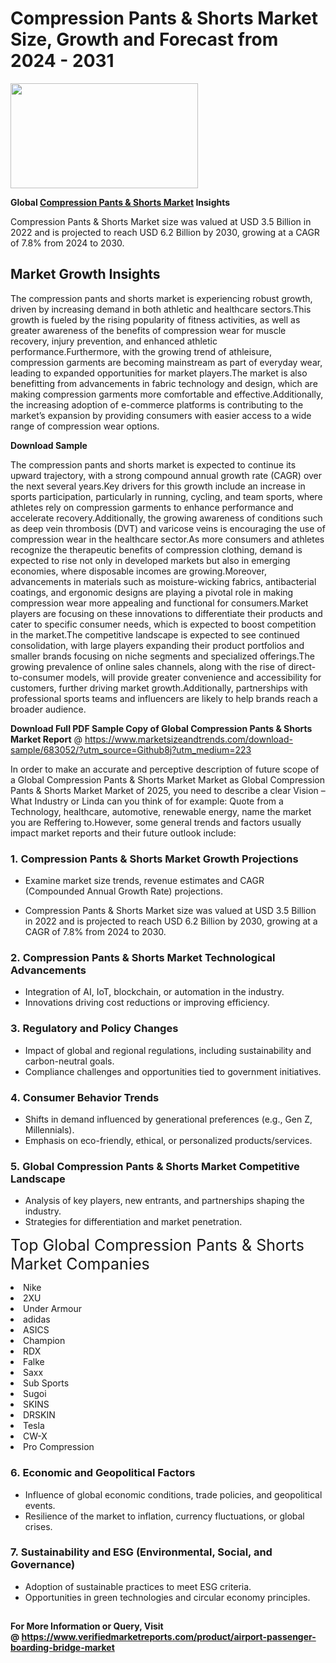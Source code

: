 <H1>Compression Pants & Shorts Market Size, Growth and Forecast from 2024 - 2031</H1><img class="aligncenter size-medium wp-image-584254" src="https://thirdeyenews.in/wp-content/uploads/2024/09/Global-Market-Research-300x168.jpeg" alt="" width="300" height="168" /><p><strong>Global&nbsp;<a href="https://www.marketsizeandtrends.com/download-sample/683052/?utm_source=Github8j?utm_medium=223">Compression Pants & Shorts Market</a> Insights</strong></p><p>Compression Pants & Shorts Market size was valued at USD 3.5 Billion in 2022 and is projected to reach USD 6.2 Billion by 2030, growing at a CAGR of 7.8% from 2024 to 2030.</p><p><h2>Market Growth Insights</h2> <p>The compression pants and shorts market is experiencing robust growth, driven by increasing demand in both athletic and healthcare sectors.This growth is fueled by the rising popularity of fitness activities, as well as greater awareness of the benefits of compression wear for muscle recovery, injury prevention, and enhanced athletic performance.Furthermore, with the growing trend of athleisure, compression garments are becoming mainstream as part of everyday wear, leading to expanded opportunities for market players.The market is also benefitting from advancements in fabric technology and design, which are making compression garments more comfortable and effective.Additionally, the increasing adoption of e-commerce platforms is contributing to the market’s expansion by providing consumers with easier access to a wide range of compression wear options.</p> <p><strong>Download Sample</strong></p> <p>The compression pants and shorts market is expected to continue its upward trajectory, with a strong compound annual growth rate (CAGR) over the next several years.Key drivers for this growth include an increase in sports participation, particularly in running, cycling, and team sports, where athletes rely on compression garments to enhance performance and accelerate recovery.Additionally, the growing awareness of conditions such as deep vein thrombosis (DVT) and varicose veins is encouraging the use of compression wear in the healthcare sector.As more consumers and athletes recognize the therapeutic benefits of compression clothing, demand is expected to rise not only in developed markets but also in emerging economies, where disposable incomes are growing.Moreover, advancements in materials such as moisture-wicking fabrics, antibacterial coatings, and ergonomic designs are playing a pivotal role in making compression wear more appealing and functional for consumers.Market players are focusing on these innovations to differentiate their products and cater to specific consumer needs, which is expected to boost competition in the market.The competitive landscape is expected to see continued consolidation, with large players expanding their product portfolios and smaller brands focusing on niche segments and specialized offerings.The growing prevalence of online sales channels, along with the rise of direct-to-consumer models, will provide greater convenience and accessibility for customers, further driving market growth.Additionally, partnerships with professional sports teams and influencers are likely to help brands reach a broader audience.<p><span class=""><strong>Download Full PDF Sample Copy of Global Compression Pants & Shorts Market Report</strong> @ <a href="https://www.marketsizeandtrends.com/download-sample/683052/?utm_source=Github8j?utm_medium=223" target="_blank">https://www.marketsizeandtrends.com/download-sample/683052/?utm_source=Github8j?utm_medium=223</a></span></p><p>In order to make an accurate and perceptive description of future scope of a Global&nbsp;Compression Pants & Shorts Market Market as Global&nbsp;Compression Pants & Shorts Market Market of 2025, you need to describe a clear Vision &ndash; What Industry or Linda can you think of for example: Quote from a Technology, healthcare, automotive, renewable energy, name the market you are Reffering to.However, some general trends and factors usually impact market reports and their future outlook include:</p><h3>1.&nbsp;<strong>Compression Pants & Shorts Market Growth Projections</strong></h3><ul><li>Examine market size trends, revenue estimates and CAGR (Compounded Annual Growth Rate) projections.</li><li><p>Compression Pants & Shorts Market size was valued at USD 3.5 Billion in 2022 and is projected to reach USD 6.2 Billion by 2030, growing at a CAGR of 7.8% from 2024 to 2030.</p></li></ul><h3>2.&nbsp;<strong>Compression Pants & Shorts Market Technological Advancements</strong></h3><ul><li>Integration of AI, IoT, blockchain, or automation in the industry.</li><li>Innovations driving cost reductions or improving efficiency.</li></ul><h3>3.&nbsp;<strong>Regulatory and Policy Changes</strong></h3><ul><li>Impact of global and regional regulations, including sustainability and carbon-neutral goals.</li><li>Compliance challenges and opportunities tied to government initiatives.</li></ul><h3>4.&nbsp;<strong>Consumer Behavior Trends</strong></h3><ul><li>Shifts in demand influenced by generational preferences (e.g., Gen Z, Millennials).</li><li>Emphasis on eco-friendly, ethical, or personalized products/services.</li></ul><h3>5.&nbsp;<strong>Global Compression Pants & Shorts Market Competitive Landscape</strong></h3><ul><li>Analysis of key players, new entrants, and partnerships shaping the industry.</li><li>Strategies for differentiation and market penetration.</li></ul><p data-pm-slice="1 1 []"><span style="color: inherit; font-family: inherit; font-size: 25px;">Top Global Compression Pants & Shorts Market Companies</span></p><div class="" data-test-id=""><p><li>Nike</li><li> 2XU</li><li> Under Armour</li><li> adidas</li><li> ASICS</li><li> Champion</li><li> RDX</li><li> Falke</li><li> Saxx</li><li> Sub Sports</li><li> Sugoi</li><li> SKINS</li><li> DRSKIN</li><li> Tesla</li><li> CW-X</li><li> Pro Compression</li></p></div><h3>6.&nbsp;<strong>Economic and Geopolitical Factors</strong></h3><ul><li>Influence of global economic conditions, trade policies, and geopolitical events.</li><li>Resilience of the market to inflation, currency fluctuations, or global crises.</li></ul><h3>7.&nbsp;<strong>Sustainability and ESG (Environmental, Social, and Governance)</strong></h3><ul><li>Adoption of sustainable practices to meet ESG criteria.</li><li>Opportunities in green technologies and circular economy principles.</li></ul><h2><strong style="font-size: 14px;">For More Information or Query, Visit @&nbsp;</strong><a style="background-color: #ffffff; font-size: 14px;" href="https://www.marketsizeandtrends.com/report/compression-pants-and-shorts-market/" target="_blank">https://www.verifiedmarketreports.com/product/airport-passenger-boarding-bridge-market</a></h2>